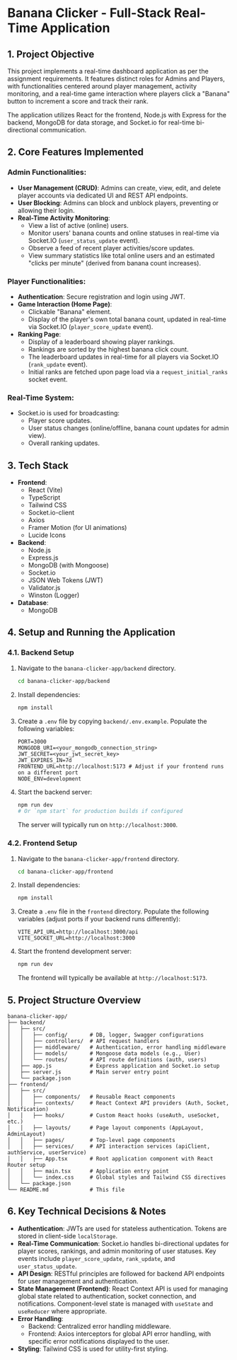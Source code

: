 # Banana Clicker - Full-Stack Real-Time Application

## 1. Project Objective

This project implements a real-time dashboard application as per the assignment requirements. It features distinct roles for Admins and Players, with functionalities centered around player management, activity monitoring, and a real-time game interaction where players click a "Banana" button to increment a score and track their rank.

The application utilizes React for the frontend, Node.js with Express for the backend, MongoDB for data storage, and Socket.io for real-time bi-directional communication.

## 2. Core Features Implemented

### Admin Functionalities:
*   **User Management (CRUD)**: Admins can create, view, edit, and delete player accounts via dedicated UI and REST API endpoints.
*   **User Blocking**: Admins can block and unblock players, preventing or allowing their login.
*   **Real-Time Activity Monitoring**:
    *   View a list of active (online) users.
    *   Monitor users' banana counts and online statuses in real-time via Socket.IO (`user_status_update` event).
    *   Observe a feed of recent player activities/score updates.
    *   View summary statistics like total online users and an estimated "clicks per minute" (derived from banana count increases).

### Player Functionalities:
*   **Authentication**: Secure registration and login using JWT.
*   **Game Interaction (Home Page)**:
    *   Clickable "Banana" element.
    *   Display of the player's own total banana count, updated in real-time via Socket.IO (`player_score_update` event).
*   **Ranking Page**:
    *   Display of a leaderboard showing player rankings.
    *   Rankings are sorted by the highest banana click count.
    *   The leaderboard updates in real-time for all players via Socket.IO (`rank_update` event).
    *   Initial ranks are fetched upon page load via a `request_initial_ranks` socket event.

### Real-Time System:
*   Socket.io is used for broadcasting:
    *   Player score updates.
    *   User status changes (online/offline, banana count updates for admin view).
    *   Overall ranking updates.

## 3. Tech Stack

*   **Frontend**:
    *   React (Vite)
    *   TypeScript
    *   Tailwind CSS
    *   Socket.io-client
    *   Axios
    *   Framer Motion (for UI animations)
    *   Lucide Icons
*   **Backend**:
    *   Node.js
    *   Express.js
    *   MongoDB (with Mongoose)
    *   Socket.io
    *   JSON Web Tokens (JWT)
    *   Validator.js
    *   Winston (Logger)
*   **Database**:
    *   MongoDB

## 4. Setup and Running the Application

### 4.1. Backend Setup

1.  Navigate to the `banana-clicker-app/backend` directory.
    ```bash
    cd banana-clicker-app/backend
    ```
2.  Install dependencies:
    ```bash
    npm install
    ```
3.  Create a `.env` file by copying `backend/.env.example`. Populate the following variables:
    ```env
    PORT=3000
    MONGODB_URI=<your_mongodb_connection_string>
    JWT_SECRET=<your_jwt_secret_key>
    JWT_EXPIRES_IN=7d
    FRONTEND_URL=http://localhost:5173 # Adjust if your frontend runs on a different port
    NODE_ENV=development
    ```
4.  Start the backend server:
    ```bash
    npm run dev 
    # Or `npm start` for production builds if configured
    ```
    The server will typically run on `http://localhost:3000`.

### 4.2. Frontend Setup

1.  Navigate to the `banana-clicker-app/frontend` directory.
    ```bash
    cd banana-clicker-app/frontend
    ```
2.  Install dependencies:
    ```bash
    npm install
    ```
3.  Create a `.env` file in the `frontend` directory. Populate the following variables (adjust ports if your backend runs differently):
    ```env
    VITE_API_URL=http://localhost:3000/api 
    VITE_SOCKET_URL=http://localhost:3000 
    ```
4.  Start the frontend development server:
    ```bash
    npm run dev
    ```
    The frontend will typically be available at `http://localhost:5173`.

## 5. Project Structure Overview

```
banana-clicker-app/
├── backend/
│   ├── src/
│   │   ├── config/       # DB, logger, Swagger configurations
│   │   ├── controllers/  # API request handlers
│   │   ├── middleware/   # Authentication, error handling middleware
│   │   ├── models/       # Mongoose data models (e.g., User)
│   │   └── routes/       # API route definitions (auth, users)
│   ├── app.js            # Express application and Socket.io setup
│   ├── server.js         # Main server entry point
│   └── package.json
├── frontend/
│   ├── src/
│   │   ├── components/   # Reusable React components
│   │   ├── contexts/     # React Context API providers (Auth, Socket, Notification)
│   │   ├── hooks/        # Custom React hooks (useAuth, useSocket, etc.)
│   │   ├── layouts/      # Page layout components (AppLayout, AdminLayout)
│   │   ├── pages/        # Top-level page components
│   │   ├── services/     # API interaction services (apiClient, authService, userService)
│   │   ├── App.tsx       # Root application component with React Router setup
│   │   ├── main.tsx      # Application entry point
│   │   └── index.css     # Global styles and Tailwind CSS directives
│   └── package.json
└── README.md             # This file
```

## 6. Key Technical Decisions & Notes
*   **Authentication**: JWTs are used for stateless authentication. Tokens are stored in client-side `localStorage`.
*   **Real-Time Communication**: Socket.io handles bi-directional updates for player scores, rankings, and admin monitoring of user statuses. Key events include `player_score_update`, `rank_update`, and `user_status_update`.
*   **API Design**: RESTful principles are followed for backend API endpoints for user management and authentication.
*   **State Management (Frontend)**: React Context API is used for managing global state related to authentication, socket connection, and notifications. Component-level state is managed with `useState` and `useReducer` where appropriate.
*   **Error Handling**:
    *   Backend: Centralized error handling middleware.
    *   Frontend: Axios interceptors for global API error handling, with specific error notifications displayed to the user.
*   **Styling**: Tailwind CSS is used for utility-first styling.

